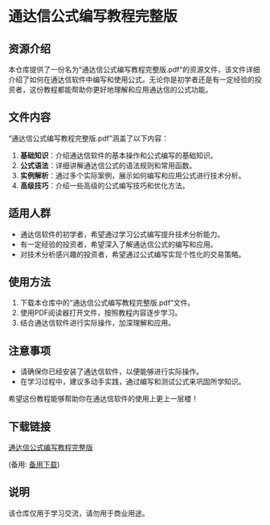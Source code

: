 # 通达信公式编写教程完整版

## 资源介绍

本仓库提供了一份名为“通达信公式编写教程完整版.pdf”的资源文件，该文件详细介绍了如何在通达信软件中编写和使用公式。无论你是初学者还是有一定经验的投资者，这份教程都能帮助你更好地理解和应用通达信的公式功能。

## 文件内容

“通达信公式编写教程完整版.pdf”涵盖了以下内容：

1. **基础知识**：介绍通达信软件的基本操作和公式编写的基础知识。
2. **公式语法**：详细讲解通达信公式的语法规则和常用函数。
3. **实例解析**：通过多个实际案例，展示如何编写和应用公式进行技术分析。
4. **高级技巧**：介绍一些高级的公式编写技巧和优化方法。

## 适用人群

- 通达信软件的初学者，希望通过学习公式编写提升技术分析能力。
- 有一定经验的投资者，希望深入了解通达信公式的编写和应用。
- 对技术分析感兴趣的投资者，希望通过公式编写实现个性化的交易策略。

## 使用方法

1. 下载本仓库中的“通达信公式编写教程完整版.pdf”文件。
2. 使用PDF阅读器打开文件，按照教程内容逐步学习。
3. 结合通达信软件进行实际操作，加深理解和应用。

## 注意事项

- 请确保你已经安装了通达信软件，以便能够进行实际操作。
- 在学习过程中，建议多动手实践，通过编写和测试公式来巩固所学知识。

希望这份教程能够帮助你在通达信软件的使用上更上一层楼！

## 下载链接
[通达信公式编写教程完整版](https://pan.quark.cn/s/65e29ed4c73d) 

(备用: [备用下载](https://pan.baidu.com/s/1hW3VtMGNllsJW_tFS1S-3A?pwd=1234))

## 说明

该仓库仅用于学习交流，请勿用于商业用途。
